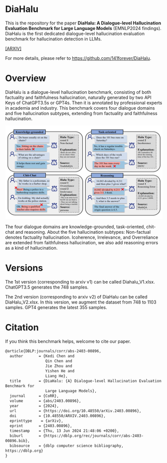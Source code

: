 # DiaHalu
This is the repository for the paper **DiaHalu: A Dialogue-level Hallucination Evaluation Benchmark for Large Language Models** (EMNLP2024 findings).
DiaHalu is the first dedicated dialogue-level hallucination evaluation benchmark for hallucination detection in LLMs.

[[ARXIV]](https://arxiv.org/abs/2403.00896)

For more details, please refer to https://github.com/141forever/DiaHalu.

# Overview
DiaHalu is a dialogue-level hallucination benchmark, consisting of both factuality and faithfulness hallucination, naturally generated by two API Keys of ChatGPT3.5s or GPT4s.
Then it is annotated by professional experts in academia and industry.
This benchmark covers four dialogue domains and five hallucination subtypes, extending from factuality and faithfulness hallucination.

![image](https://github.com/141forever/DiaHalu/blob/main/figures/overview.png)

The four dialogue domains are knowledge-grounded, task-oriented, chit-chat and reasoning.
About the five hallucination subtypes: Non-factual denotes factuality hallucination. Icoherence, Irrelevance, and Overreliance are extended from faithfulness hallucination, we also add reasoning errors as a kind of hallucination.


# Versions
The 1st version (corresponding to arxiv v1) can be called Diahalu_V1.xlsx. ChatGPT3.5 generates the 748 samples.

The 2nd version (corresponding to arxiv v2) of DiaHalu can be called DiaHalu_V2.xlsx. In this version, we augment the dataset from 748 to 1103 samples. 
 GPT4 generates the latest 355 samples.

# Citation
If you think this benchmark helps, welcome to cite our paper.
```
@article{DBLP:journals/corr/abs-2403-00896,
  author       = {Kedi Chen and
                  Qin Chen and
                  Jie Zhou and
                  Yishen He and
                  Liang He},
  title        = {DiaHalu: {A} Dialogue-level Hallucination Evaluation Benchmark for
                  Large Language Models},
  journal      = {CoRR},
  volume       = {abs/2403.00896},
  year         = {2024},
  url          = {https://doi.org/10.48550/arXiv.2403.00896},
  doi          = {10.48550/ARXIV.2403.00896},
  eprinttype    = {arXiv},
  eprint       = {2403.00896},
  timestamp    = {Thu, 13 Jun 2024 21:48:06 +0200},
  biburl       = {https://dblp.org/rec/journals/corr/abs-2403-00896.bib},
  bibsource    = {dblp computer science bibliography, https://dblp.org}
}
```
